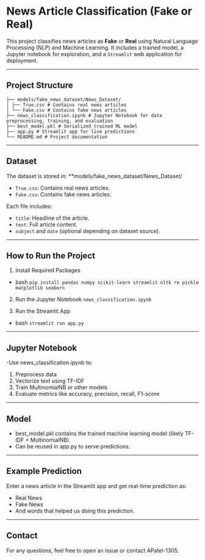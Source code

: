 # News Article Classification (Fake or Real)

This project classifies news articles as **Fake** or **Real** using Natural Language Processing (NLP) and Machine Learning. It includes a trained model, a Jupyter notebook for exploration, and a `Streamlit` web application for deployment.

---

## Project Structure

```text
├── models/fake_news_dataset/News_Dataset/
│ ├── True.csv # Contains real news articles
│ └── Fake.csv # Contains fake news articles
├── news_classification.ipynb # Jupyter Notebook for data preprocessing, training, and evaluation
├── best_model.pkl # Serialized trained ML model
├── app.py # Streamlit app for live predictions
└── README.md # Project documentation
```
---

## Dataset

The dataset is stored in:
**models/fake_news_dataset/News_Dataset/
- `True.csv`: Contains real news articles.
- `Fake.csv`: Contains fake news articles.

Each file includes:
- `title`: Headline of the article.
- `text`: Full article content.
- `subject` and `date` (optional depending on dataset source).

---

## How to Run the Project

1. Install Required Packages
- bash
`
pip install pandas numpy scikit-learn streamlit nltk re pickle matplotlib seaborn
`

2. Run the Jupyter Notebook
`
news_classification.ipynb
`

3. Run the Streamlit App
- bash
`
streamlit run app.py
`

---

## Jupyter Notebook
-Use news_classification.ipynb to:
1. Preprocess data
2. Vectorize text using TF-IDF
3. Train MultinomialNB or other models
4. Evaluate metrics like accuracy, precision, recall, F1-score

---

## Model
- best_model.pkl contains the trained machine learning model (likely TF-IDF + MultinomialNB).
- Can be reused in app.py to serve predictions.

---

## Example Prediction
Enter a news article in the Streamlit app and get real-time prediction as:
- Real News
- Fake News
- And words that helped us doing this prediction.
---

## Contact
For any questions, feel free to open an issue or contact APatel-1305.
